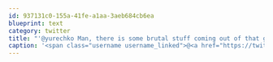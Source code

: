 ```yaml
---
id: 937131c0-155a-41fe-a1aa-3aeb684cb6ea
blueprint: text
category: twitter
title: "'@yurechko Man, there is some brutal stuff coming out of that group."
caption: '<span class="username username_linked">@<a href="https://twitter.com/yurechko" title="Michael Yurechko">yurechko</a></span> Man, there is some brutal stuff coming out of that group.'
---
```

